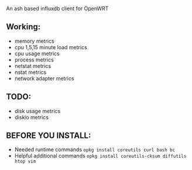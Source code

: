 An ash based influxdb client for OpenWRT

## Working:
- memory metrics
- cpu 1,5,15 minute load metrics
- cpu usage metrics
- process metrics
- netstat metrics
- nstat metrics
- network adapter metrics

## TODO:
- disk usage metrics
- diskio metrics

## BEFORE YOU INSTALL:
- Needed runtime commands
```opkg install coreutils curl bash bc```
- Helpful additional commands
```opkg install coreutils-cksum diffutils htop vim```
